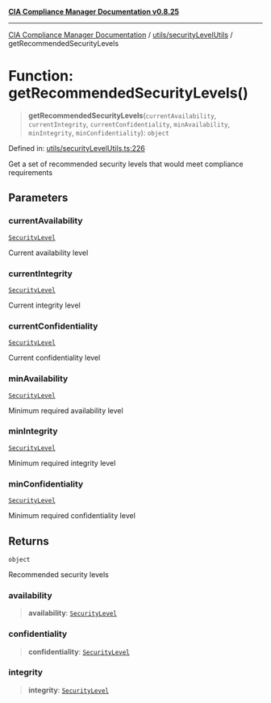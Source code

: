 [**CIA Compliance Manager Documentation v0.8.25**](../../../README.md)

***

[CIA Compliance Manager Documentation](../../../modules.md) / [utils/securityLevelUtils](../README.md) / getRecommendedSecurityLevels

# Function: getRecommendedSecurityLevels()

> **getRecommendedSecurityLevels**(`currentAvailability`, `currentIntegrity`, `currentConfidentiality`, `minAvailability`, `minIntegrity`, `minConfidentiality`): `object`

Defined in: [utils/securityLevelUtils.ts:226](https://github.com/Hack23/cia-compliance-manager/blob/b7816746b3b7f5e02cb18303af9cc6696a8caef9/src/utils/securityLevelUtils.ts#L226)

Get a set of recommended security levels that would meet compliance requirements

## Parameters

### currentAvailability

[`SecurityLevel`](../../../types/cia/type-aliases/SecurityLevel.md)

Current availability level

### currentIntegrity

[`SecurityLevel`](../../../types/cia/type-aliases/SecurityLevel.md)

Current integrity level

### currentConfidentiality

[`SecurityLevel`](../../../types/cia/type-aliases/SecurityLevel.md)

Current confidentiality level

### minAvailability

[`SecurityLevel`](../../../types/cia/type-aliases/SecurityLevel.md)

Minimum required availability level

### minIntegrity

[`SecurityLevel`](../../../types/cia/type-aliases/SecurityLevel.md)

Minimum required integrity level

### minConfidentiality

[`SecurityLevel`](../../../types/cia/type-aliases/SecurityLevel.md)

Minimum required confidentiality level

## Returns

`object`

Recommended security levels

### availability

> **availability**: [`SecurityLevel`](../../../types/cia/type-aliases/SecurityLevel.md)

### confidentiality

> **confidentiality**: [`SecurityLevel`](../../../types/cia/type-aliases/SecurityLevel.md)

### integrity

> **integrity**: [`SecurityLevel`](../../../types/cia/type-aliases/SecurityLevel.md)
